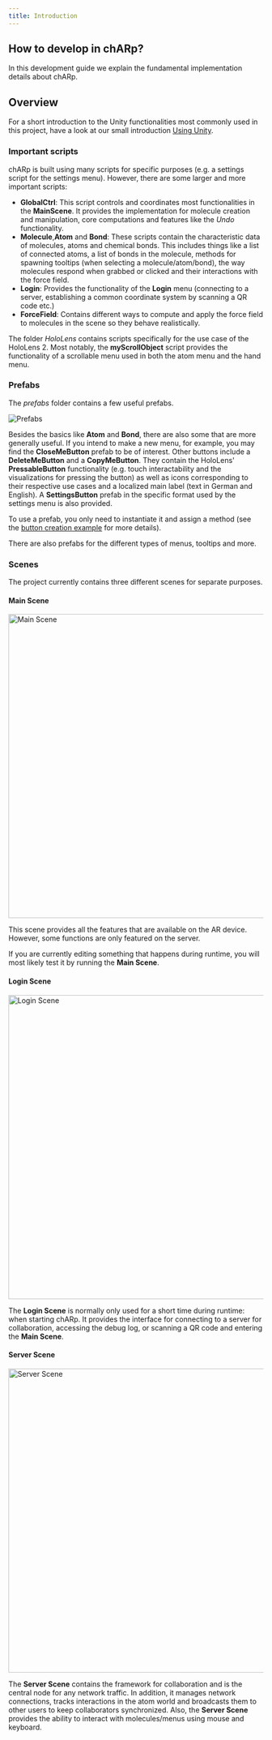 ```yaml
---
title: Introduction
---
```


## How to develop in chARp?

In this development guide we explain the fundamental implementation details about chARp.

## Overview

For a short introduction to the Unity functionalities most commonly used in this project, have a look at our small introduction <a data-sveltekit-reload href="/development/00-implementation/01-unity">Using Unity</a>.

### Important scripts
chARp is built using many scripts for specific purposes (e.g. a settings script for the settings menu).
However, there are some larger and more important scripts:
- **GlobalCtrl**: This script controls and coordinates most functionalities in the **MainScene**.
It provides the implementation for molecule creation and manipulation, core computations and features like the *Undo* functionality.
- **Molecule**,**Atom** and **Bond**: These scripts contain the characteristic data of molecules, atoms and chemical bonds.
This includes things like a list of connected atoms, a list of bonds in the molecule, methods for spawning tooltips (when selecting a molecule/atom/bond),
the way molecules respond when grabbed or clicked and their interactions with the force field.
- **Login**: Provides the functionality of the **Login** menu (connecting to a server, establishing a common coordinate system by scanning a QR code etc.)
- **ForceField**: Contains different ways to compute and apply the force field to molecules in the scene so they behave realistically.

The folder *HoloLens* contains scripts specifically for the use case of the HoloLens 2.
Most notably, the **myScrollObject** script provides the functionality of a scrollable menu used in both the atom menu and the hand menu.

### Prefabs
The *prefabs* folder contains a few useful prefabs. 

<img src="/images/development/prefabs.png" alt="Prefabs" class="mx-auto max-w-xl" />

Besides the basics like **Atom** and **Bond**, there are also some that are more generally useful.
If you intend to make a new menu, for example, you may find the **CloseMeButton** prefab to be of interest. Other buttons include a **DeleteMeButton** and a **CopyMeButton**.
They contain the HoloLens' **PressableButton** functionality (e.g. touch interactability and the visualizations for pressing the button) as well as icons corresponding
to their respective use cases and a localized main label (text in German and English).
A **SettingsButton** prefab in the specific format used by the settings menu is also provided.

To use a prefab, you only need to instantiate it and assign a method (see the <a data-sveltekit-reload href="/development/04-localization/02-example">button creation example</a> for more details).

There are also prefabs for the different types of menus, tooltips and more.

### Scenes
The project currently contains three different scenes for separate purposes.

#### Main Scene
<img src="/images/development/main_scene.png" alt="Main Scene" class="mx-auto max-w-xl" width="600"/>

This scene provides all the features that are available on the AR device.
However, some functions are only featured on the server.

If you are currently editing something that happens during runtime, you will most likely test it by running the **Main Scene**.

#### Login Scene
<img src="/images/development/login_scene.png" alt="Login Scene" class="mx-auto max-w-xl" width="600"/>

The **Login Scene** is normally only used for a short time during runtime: when starting chARp.
It provides the interface for connecting to a server for collaboration, accessing the debug log, or scanning a QR code and entering the **Main Scene**.

#### Server Scene
<img src="/images/development/server_scene.png" alt="Server Scene" class="mx-auto max-w-xl" width="600"/>

The **Server Scene** contains the framework for collaboration and is the central node for any network traffic.
In addition, it manages network connections, tracks interactions in the atom world and broadcasts them to other users to keep collaborators synchronized.
Also, the **Server Scene**  provides the ability to interact with molecules/menus using mouse and keyboard.